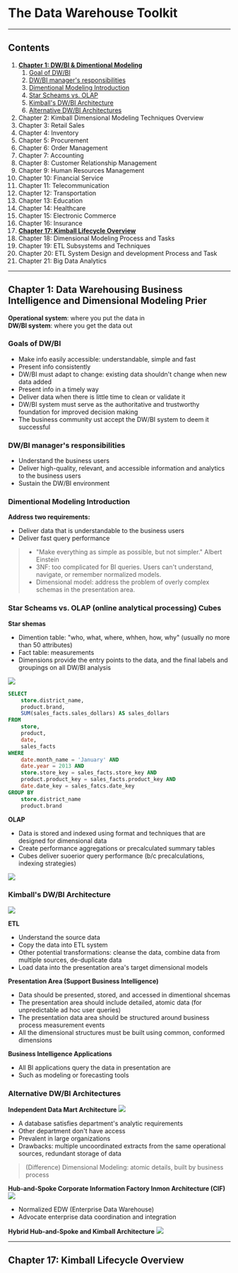 # The Data Warehouse Toolkit

---

## Contents
1. [**Chapter 1: DW/BI & Dimentional Modeling**](#chapter1)
	1. [Goal of DW/BI](#goal)
	2. [DW/BI manager's responsibilities](#responsibility)
	3. [Dimentional Modeling Introduction](#dimension-intro)
	4. [Star Scheams vs. OLAP](#compare)
	5. [Kimball's DW/BI Architecture](#kimball)
	6. [Alternative DW/BI Architectures](#alternative)
2. Chapter 2: Kimball Dimensional Modeling Techniques Overview
3. Chapter 3: Retail Sales
4. Chapter 4: Inventory
5. Chapter 5: Procurement
6. Chapter 6: Order Management
7. Chapter 7: Accounting
8. Chapter 8: Customer Relationship Management
9. Chapter 9: Human Resources Management
10. Chapter 10: Financial Service
11. Chapter 11: Telecommunication
12. Chapter 12: Transportation
13. Chapter 13: Education
14. Chapter 14: Healthcare
15. Chapter 15: Electronic Commerce
16. Chapter 16: Insurance
17. [**Chapter 17: Kimball Lifecycle Overview**](#lifecycle)
18. Chapter 18: Dimensional Modeling Process and Tasks
19. Chapter 19: ETL Subsystems and Techniques
20. Chapter 20: ETL System Design and development Process and Task
21. Chapter 21: Big Data Analytics

---

## Chapter 1: Data Warehousing Business Intelligence and Dimensional Modeling Prier <a name="chapter1"></a>

**Operational system**: where you put the data in <br/>
**DW/BI system**: where you get the data out

### Goals of DW/BI <a name="goal"></a>

- Make info easily accessible: understandable, simple and fast
- Present info consistently
- DW/BI must adapt to change: existing data shouldn't change when new data added
- Present info in a timely way
- Deliver data when there is little time to clean or validate it
- DW/BI system must serve as the authoritative and trustworthy foundation for improved decision making
- The business community ust accept the DW/BI system to deem it successful

### DW/BI manager's responsibilities <a name="responsibility"></a>
- Understand the business users
- Deliver high-quality, relevant, and accessible information and analytics to the business users
- Sustain the DW/BI environment


### Dimentional Modeling Introduction <a name="dimension-intro"></a>
**Address two requirements:**
- Deliver data that is understandable to the business users
- Deliver fast query performance
> - "Make everything as simple as possible, but not simpler." Albert Einstein
> - 3NF: too complicated for BI queries. Users can't understand, navigate, or remember normalized models.
> - Dimensional model: address the problem of overly complex schemas in the presentation area.

### Star Scheams vs. OLAP (online analytical processing) Cubes <a name="compare"></a>

**Star shemas**
- Dimention table: "who, what, where, whhen, how, why" (usually no more than 50 attributes)
- Fact table: measurements
- Dimensions provide the entry points to the data, and the final labels and groupings on all DW/BI analysis
<img src="https://github.com/ZhijunLiu96/Notes/blob/master/DataWarehouse/figure/1-1.png">

```sql
SELECT
	store.district_name,
	product.brand,
	SUM(sales_facts.sales_dollars) AS sales_dollars
FROM
	store,
	product,
	date,
	sales_facts
WHERE
	date.month_name = 'January' AND
	date.year = 2013 AND 
	store.store_key = sales_facts.store_key AND 
	product.product_key = sales_facts.product_key AND
	date.date_key = sales_fatcs.date_key
GROUP BY
	store.district_name
	product.brand
```

**OLAP**
- Data is stored and indexed using format and techniques that are designed for dimensional data
- Create performance aggregations or precalculated summary tables
- Cubes deliver suoerior query performance (b/c precalculations, indexing strategies)
<img src="https://github.com/ZhijunLiu96/Notes/blob/master/DataWarehouse/figure/1-2.png">

### Kimball's DW/BI Architecture <a name="kimball"></a>
<img src="https://github.com/ZhijunLiu96/Notes/blob/master/DataWarehouse/figure/1-3.png">

**ETL**
- Understand the source data
- Copy the data into ETL system
- Other potential transformations: cleanse the data, combine data from multiple sources, de-duplicate data
- Load data into the presentation area's target dimensional models

**Presentation Area (Support Business Intelligence)**
- Data should be presented, stored, and accessed in dimentional shcemas 
- The presentation area should include detailed, atomic data (for unpredictable ad hoc user queries)
- The presentation data area should be structured around business process measurement events
- All the dimensional structures must be built using common, conformed dimensions

**Business Intelligence Applications**
- All BI applications query the data in presentation are
- Such as modeling or forecasting tools


### Alternative DW/BI Architectures <a name="alternative"></a>

**Independent Data Mart Architecture**
<img src="https://github.com/ZhijunLiu96/Notes/blob/master/DataWarehouse/figure/1-4.png">
- A database satisfies department's analytic requirements
- Other department don't have access
- Prevalent in large organizations
- Drawbacks: multiple uncoordinated extracts from the same operational sources, redundant storage of data
> (Difference) Dimensional Modeling: atomic details, built by business process

**Hub-and-Spoke Corporate Information Factory Inmon Architecture (CIF)**
<img src="https://github.com/ZhijunLiu96/Notes/blob/master/DataWarehouse/figure/1-5.png">
- Normalized EDW (Enterprise Data Warehouse)
- Advocate enterprise data coordination and integration

**Hybrid Hub-and-Spoke and Kimball Architecture**
<img src="https://github.com/ZhijunLiu96/Notes/blob/master/DataWarehouse/figure/1-6.png">

---

## Chapter 17: Kimball Lifecycle Overview <a name="lifecycle"></a>